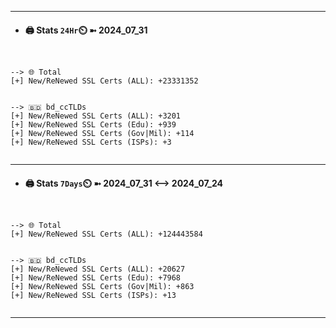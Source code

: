 

---
- #### 🖨️ **Stats** `24Hr`⏲️ ➼ 2024_07_31
```console


--> 🌐 Total
[+] New/ReNewed SSL Certs (ALL): +23331352


--> 🇧🇩 bd_ccTLDs
[+] New/ReNewed SSL Certs (ALL): +3201
[+] New/ReNewed SSL Certs (Edu): +939
[+] New/ReNewed SSL Certs (Gov|Mil): +114
[+] New/ReNewed SSL Certs (ISPs): +3


```

---
- #### 🖨️ **Stats** `7Days`⏲️ ➼ 2024_07_31 <--> 2024_07_24
```console


--> 🌐 Total
[+] New/ReNewed SSL Certs (ALL): +124443584


--> 🇧🇩 bd_ccTLDs
[+] New/ReNewed SSL Certs (ALL): +20627
[+] New/ReNewed SSL Certs (Edu): +7968
[+] New/ReNewed SSL Certs (Gov|Mil): +863
[+] New/ReNewed SSL Certs (ISPs): +13


```

---

